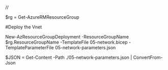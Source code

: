 //

$rg = Get-AzureRMResourceGroup

#Deploy the Vnet

New-AzResourceGroupDeployment -ResourceGroupName $rg.ResourceGroupName -TemplateFile 05-network.bicep -TemplateParameterFile 05-network-parameters.json



$JSON = Get-Content -Path ./05-network-parameters.json | ConvertFrom-Json